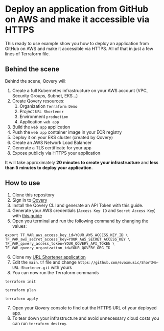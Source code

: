 # Deploy an application from GitHub on AWS and make it accessible via HTTPS

This ready to use example show you how to deploy an application from GitHub on AWS and make it accessible via HTTPS. All of that in just a few lines of Terraform file.

## Behind the scene

Behind the scene, Qovery will:

1. Create a full Kubernetes infrastructure on your AWS account (VPC, Security Groups, Subnet, EKS...)
2. Create Qovery resources:
   1. Organization `Terraform Demo`
   2. Project `URL Shortener`
   3. Environment `production`
   4. Application `web app`
3. Build the `web app` application
4. Push the `web app` container image in your ECR registry
5. Deploy it on your EKS cluster (created by Qovery)
6. Create an AWS Network Load Balancer
7. Generate a TLS certificate for your app
8. Expose publicly via HTTPS your application

It will take approximately **20 minutes to create your infrastructure** and **less than 5 minutes to deploy your application**.

## How to use

1. Clone this repository
2. Sign in to [Qovery](https://www.qovery.com)
3. Install the Qovery CLI and generate an API Token with this guide.
4. Generate your AWS credentials (`Access Key ID` and `Secret Access Key`)
   with [this guide](https://hub.qovery.com/docs/using-qovery/configuration/cloud-service-provider/amazon-web-services/#connect-your-aws-account)
5. Open you terminal and run the following command by changing the values:

```shell
export TF_VAR_aws_access_key_id=YOUR_AWS_ACCESS_KEY_ID \
TF_VAR_aws_secret_access_key=YOUR_AWS_SECRET_ACCESS_KEY \
TF_VAR_qovery_access_token=YOUR_QOVERY_API_TOKEN \
TF_VAR_qovery_organization_id=YOUR_QOVERY_ORG_ID
```

6. Clone my [URL Shortener application](https://github.com/evoxmusic/ShortMe-URL-Shortener.git)
7. Edit the `main.tf` file and change `https://github.com/evoxmusic/ShortMe-URL-Shortener.git` with yours
8. You can now run the Terraform commands

```shell
terraform init
```

```shell
terraform plan
```

```shell
terraform apply
```

7. Open your Qovery console to find out the HTTPS URL of your deployed app.
8. To tear down your infrastructure and avoid unnecessary cloud costs you can run `terraform destroy`.
